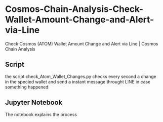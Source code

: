 # Cosmos-Chain-Analysis-Check-Wallet-Amount-Change-and-Alert-via-Line
Check Cosmos (ATOM) Wallet Amount Change and Alert via Line | Cosmos Chain Analysis 


## Script
the script check_Atom_Wallet_Changes.py checks every second a change in the specied wallet and send a instant message throught LINE in case something happened

## Jupyter Notebook 
The notebook explains the process
